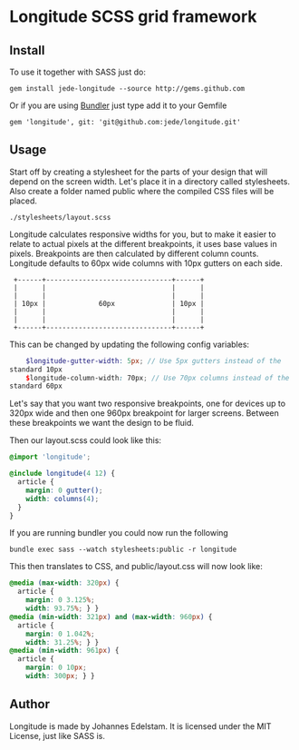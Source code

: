 Longitude SCSS grid framework
=============================

Install
-------

To use it together with SASS just do:

    gem install jede-longitude --source http://gems.github.com

Or if you are using [Bundler](http://gembundler.com/) just type add it
to your Gemfile

    gem 'longitude', git: 'git@github.com:jede/longitude.git'

Usage
-----

Start off by creating a stylesheet for the parts of your design that
will depend on the screen width. Let's place it in a directory called
stylesheets. Also create a folder named public where the compiled CSS
files will be placed.

    ./stylesheets/layout.scss


Longitude calculates responsive widths for you, but to make it easier to
relate to actual pixels at the different breakpoints, it uses base values
in pixels. Breakpoints are then calculated by different column counts.
Longitude defaults to 60px wide columns with 10px gutters on each side.

     +------+-------------------------------+------+
     |      |                               |      |
     |      |                               |      |
     | 10px |             60px              | 10px |
     |      |                               |      |
     |      |                               |      |
     +------+-------------------------------+------+

This can be changed by updating the following config variables:

```scss
    $longitude-gutter-width: 5px; // Use 5px gutters instead of the
standard 10px
    $longitude-column-width: 70px; // Use 70px columns instead of the
standard 60px
```

Let's say that you want two responsive breakpoints, one for devices up
to 320px wide and then one 960px breakpoint for larger screens. Between
these breakpoints we want the design to be fluid.

Then our layout.scss could look like this:

```scss
@import 'longitude';

@include longitude(4 12) {
  article {
    margin: 0 gutter();
    width: columns(4);
  }
}
```

If you are running bundler you could now run the following

    bundle exec sass --watch stylesheets:public -r longitude

This then translates to CSS, and public/layout.css will now look like:

```css
@media (max-width: 320px) {
  article {
    margin: 0 3.125%;
    width: 93.75%; } }
@media (min-width: 321px) and (max-width: 960px) {
  article {
    margin: 0 1.042%;
    width: 31.25%; } }
@media (min-width: 961px) {
  article {
    margin: 0 10px;
    width: 300px; } }
```



Author
------

Longitude is made by Johannes Edelstam. It is licensed under the MIT
License, just like SASS is.

